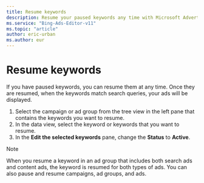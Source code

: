 ```yaml
---
title: Resume keywords
description: Resume your paused keywords any time with Microsoft Advertising Editor.
ms.service: "Bing-Ads-Editor-v11"
ms.topic: "article"
author: eric-urban
ms.author: eur
---
```


# Resume keywords

If you have paused keywords, you can resume them at any time. Once they are resumed, when the keywords match search queries, your ads will be displayed.

1. Select the campaign or ad group from the tree view in the left pane that contains the keywords you want to resume.
1. In the data view, select the keyword or keywords that you want to resume.
1. In the **Edit the selected keywords** pane, change the **Status** to **Active**.

> [!NOTE]
> When you resume a keyword in an ad group that includes both search ads and content ads, the keyword is resumed for both types of ads.
> You can also pause and resume campaigns, ad groups, and ads.


